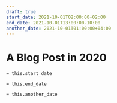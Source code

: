 ```yaml
---
draft: true
start_date: 2021-10-01T02:00:00+02:00
end_date: 2021-10-01T13:00:00-10:00
another_date: 2021-10-01T01:00:00+04:00
---
```

# A Blog Post in 2020

`= this.start_date`

`= this.end_date`

`= this.another_date`